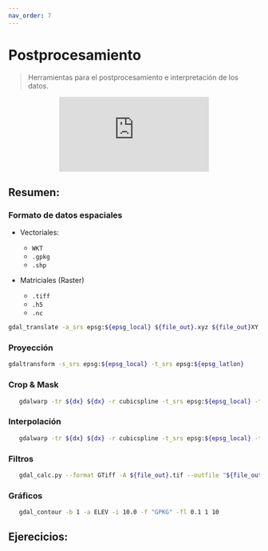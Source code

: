 ```yaml
---
nav_order: 7
---
```


# Postprocesamiento

> Herramientas para el postprocesamiento e interpretación de los datos.

<center><iframe max-width="400" aspect-ratio="0.5625" src="https://www.youtube.com/embed/MUQfKFzIOeU" frameborder="0" allow="accelerometer; autoplay; encrypted-media; gyroscope; picture-in-picture" 
allowfullscreen>
</iframe></center>


## Resumen:

### Formato de datos espaciales

+ Vectoriales:
	- ``WKT``
	- ``.gpkg ``
	- ``.shp ``

+ Matriciales (Raster)
	- ``.tiff``
	- ``.h5``
	- ``.nc``


```bash
gdal_translate -a_srs epsg:${epsg_local} ${file_out}.xyz ${file_out}XY.tif
```

### Proyección

```bash
gdaltransform -s_srs epsg:${epsg_local} -t_srs epsg:${epsg_latlon}
```


### Crop & Mask

```bash
   gdalwarp -tr ${dx} ${dx} -r cubicspline -t_srs epsg:${epsg_local} -te ${xini2} ${yini2} ${xfin2} ${yfin2} ${inp_dem} ${dem_file}
```

### Interpolación 

```bash
   gdalwarp -tr ${dx} ${dx} -r cubicspline -t_srs epsg:${epsg_local} -te ${xini2} ${yini2} ${xfin2} ${yfin2} ${inp_dem} ${dem_file}
```

### Filtros

```bash
   gdal_calc.py --format GTiff -A ${file_out}.tif --outfile "${file_out}BG.tif" --calc "A + ${BG}" 
```

### Gráficos

```bash
   gdal_contour -b 1 -a ELEV -i 10.0 -f "GPKG" -fl 0.1 1 10

```


## Ejerecicios:



